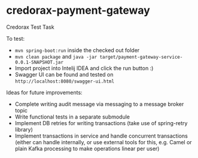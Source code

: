 # credorax-payment-gateway
Credorax Test Task

To test:
- `mvn spring-boot:run` inside the checked out folder
- `mvn clean package` and `java -jar target/payment-gateway-service-0.0.1-SNAPSHOT.jar`
- Import project into Intelij IDEA and click the run button :)
- Swagger UI can be found and tested on `http://localhost:8080/swagger-ui.html`

Ideas for future improvements:
- Complete writing audit message via messaging to a message broker topic
- Write functional tests in a separate submodule
- Implement DB retries for writing transactions (take use of spring-retry library)
- Implement transactions in service and handle concurrent transactions (either can handle internally, or use external tools for this, e.g. Camel or plain Kafka processing to make operations linear per user)
